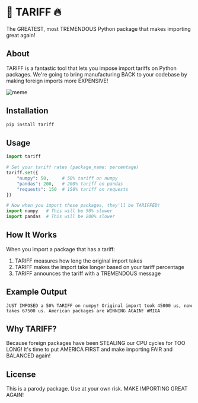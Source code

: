 # 👊 TARIFF 🔥

The GREATEST, most TREMENDOUS Python package that makes importing great again!

## About

TARIFF is a fantastic tool that lets you impose import tariffs on Python packages. We're going to bring manufacturing BACK to your codebase by making foreign imports more EXPENSIVE!

![meme](https://github.com/user-attachments/assets/c0b37be1-28ca-40d3-9234-cbdb3074c8eb)

## Installation

```bash
pip install tariff
```

## Usage

```python
import tariff

# Set your tariff rates (package_name: percentage)
tariff.set({
    "numpy": 50,     # 50% tariff on numpy
    "pandas": 200,   # 200% tariff on pandas
    "requests": 150  # 150% tariff on requests
})

# Now when you import these packages, they'll be TARIFFED!
import numpy   # This will be 50% slower
import pandas  # This will be 200% slower
```

## How It Works

When you import a package that has a tariff:
1. TARIFF measures how long the original import takes
2. TARIFF makes the import take longer based on your tariff percentage
3. TARIFF announces the tariff with a TREMENDOUS message

## Example Output

```
JUST IMPOSED a 50% TARIFF on numpy! Original import took 45000 us, now takes 67500 us. American packages are WINNING AGAIN! #MIGA
```

## Why TARIFF?

Because foreign packages have been STEALING our CPU cycles for TOO LONG! It's time to put AMERICA FIRST and make importing FAIR and BALANCED again!

## License

This is a parody package. Use at your own risk. MAKE IMPORTING GREAT AGAIN! 
